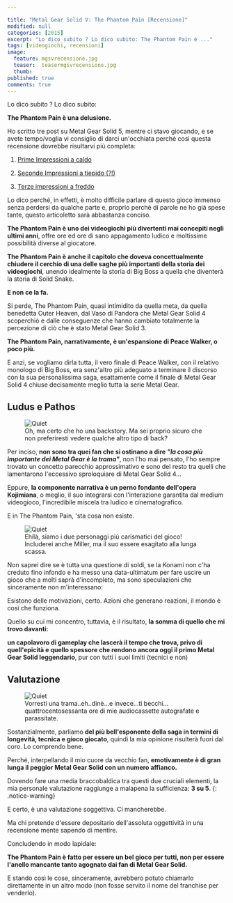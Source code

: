 ```yaml
---

title: "Metal Gear Solid V: The Phantom Pain [Recensione]"
modified: null
categories: [2015]
excerpt: "Lo dico subito ? Lo dico subito: The Phantom Pain è ..."
tags: [videogiochi, recensioni]
image: 
  feature: mgsvrecensione.jpg
  teaser:  teasermgsvrecensione.jpg
  thumb: 
published: true
comments: true
---
```


Lo dico subito ? Lo dico subito:

**The Phantom Pain è una delusione.**

Ho scritto tre post su Metal Gear Solid 5, mentre ci stavo giocando, e se avete tempo/voglia vi consiglio di darci un'occhiata perché così questa recensione dovrebbe risultarvi più completa:

1. [Prime Impressioni a caldo](http://xabacadabra.github.io/2015/Metal-Gear-Solid-V-phantom-pain-prime-impressioni/)

2. [Seconde Impressioni a tiepido (?!)](http://xabacadabra.github.io/2015/Metal-Gear-Solid-V-phantom-pain-seconde-impressioni/)

3. [Terze impressioni a freddo](http://xabacadabra.github.io/2015/Metal-Gear-Solid-V-phantom-pain-terze-impressioni/)

Lo dico perché, in effetti, è molto difficile parlare di questo gioco immenso senza perdersi da qualche parte e, proprio perché di parole ne ho già spese tante, questo articoletto sarà abbastanza conciso.

**The Phantom Pain è uno dei videogiochi più divertenti mai concepiti negli ultimi anni**, offre ore ed ore di sano appagamento ludico e moltissime possibilità diverse al giocatore.

**The Phantom Pain è anche il capitolo che doveva concettualmente chiudere il cerchio di una delle saghe più importanti della storia dei videogiochi**, unendo idealmente la storia di Big Boss a quella che diventerà la storia di Solid Snake.

**E non ce la fa.**

Si perde, The Phantom Pain, quasi intimidito da quella meta, da quella benedetta Outer Heaven, dal Vaso di Pandora che Metal Gear Solid 4 scoperchiò e dalle conseguenze che hanno cambiato totalmente la percezione di ciò che è stato Metal Gear Solid 3.

**The Phantom Pain, narrativamente, è un'espansione di Peace Walker, o poco più.**

E anzi, se vogliamo dirla tutta, il vero finale di Peace Walker, con il relativo monologo di Big Boss, era senz'altro più adeguato a terminare il discorso con la sua personalissima saga, esattamente come il finale di Metal Gear Solid 4 chiuse decisamente meglio tutta la serie Metal Gear.

## Ludus e Pathos

<figure>
 <img src="http://4.bp.blogspot.com/-2vIlvBngqv8/Vk6Q2WyBD1I/AAAAAAAANWA/TsDyzjmXyhc/s320/QuietStare.jpg" alt="Quiet">
 <figcaption>Oh, ma certo che ho una backstory. Ma sei proprio sicuro che non preferiresti vedere qualche altro tipo di back?</figcaption>
</figure>

Per inciso, **non sono tra quei fan che si ostinano a dire _"la cosa più importante dei Metal Gear è la trama"_**, non l'ho mai pensato, l'ho sempre trovato un concetto parecchio approssimativo e sono del resto tra quelli che lamentarono l'eccessivo sproloquiare di Metal Gear Solid 4...

Eppure, **la componente narrativa è un perno fondante dell'opera Kojimiana**, o meglio, il suo integrarsi con l'interazione garantita dal medium videogioco, l'incredibile miscela tra ludico e cinematografico.

E in The Phantom Pain, 'sta cosa non esiste.

<figure>
 <img src="http://1.bp.blogspot.com/-FS7KxO9QtYM/Vk6SmHdOWYI/AAAAAAAANWQ/n9oGeFL7iQw/s200/ocelot%2Bddog.jpg" alt="Quiet" alt="Ocelot e D-Dog">
 <figcaption>Ehilà, siamo i due personaggi più carismatici del gioco!
Includerei anche Miller, ma il suo essere esagitato alla lunga scassa.</figcaption>
</figure>

Non saprei dire se è tutta una questione di soldi, se la Konami non c'ha creduto fino infondo e ha messo una data-ultimatum per fare uscire un gioco che a molti saprà d'incompleto, ma sono speculazioni che sinceramente non m'interessano:

Esistono delle motivazioni, certo.
Azioni che generano reazioni, il mondo è così che funziona.

Quello su cui mi concentro, tuttavia, è il risultato, **la somma di quello che mi trovo davanti:**

**un capolavoro di gameplay che lascerà il tempo che trova, privo di quell'epicità e quello spessore che rendono ancora oggi il primo Metal Gear Solid leggendario**, pur con tutti i suoi limiti (tecnici e non)

## Valutazione

<figure>
 <img src="http://4.bp.blogspot.com/-JoYoXmPG1Q8/Vk6R0jnLkdI/AAAAAAAANWI/GqUEvbpMHRM/s320/MGSV_Code_Talker.png" alt="Quiet" alt="Code Talker">
 <figcaption>Vorresti una trama..eh..dinè...e invece...ti becchi...
quattrocentosessanta ore di mie audiocassette autografate e parassitate.</figcaption>
</figure>

Sostanzialmente, parliamo **del più bell'esponente della saga in termini di longevità, tecnica e gioco giocato**, quindi la mia opinione risulterà fuori dal coro. Lo comprendo bene.

Perché, interpellando il mio cuore da vecchio fan, **emotivamente è di gran lunga il peggior Metal Gear Solid con un numero affianco.**

Dovendo fare una media braccobaldica tra questi due cruciali elementi, la mia personale valutazione raggiunge a malapena la sufficienza: **3 su 5**.
{: .notice-warning} 

E certo, è una valutazione soggettiva. Ci mancherebbe.

Ma chi pretende d'essere depositario dell'assoluta oggettività in una recensione mente sapendo di mentire.

Concludendo in modo lapidale:

**The Phantom Pain è fatto per essere un bel gioco per tutti, non per essere l'anello mancante tanto agognato dai fan di Metal Gear Solid.**

E stando così le cose, sinceramente, avrebbero potuto chiamarlo direttamente in un altro modo (non fosse servito il nome del franchise per venderlo). 